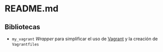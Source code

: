 # README.md ########

## Bibliotecas #####

* `my_vagrant` _Wrapper_ para simplificar el uso de [Vagrant](http://vagrant.io) y la creación de `Vagrantfiles`

